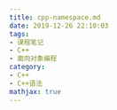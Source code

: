 ```yaml
---
title: cpp-namespace.md
date: 2019-12-26 22:10:03
tags:
- 课程笔记
- C++
- 面向对象编程
category:
- C++
- C++语法
mathjax: true
---
```

